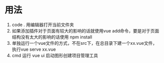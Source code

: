 # 用法

1. code . 用编辑器打开当前文件夹
2. 如果添加插件对于页面有较大的影响的话就使用vue add命令，要是对于页面结构没有太大的影响的话使用 npm install
3. 单独运行一个vue文件的方式，不在src下，在总目录下建一个xx.vue文件，执行vue serve xx.vue
4. cmd 运行 vue ui 启动图形创建项目管理工具
